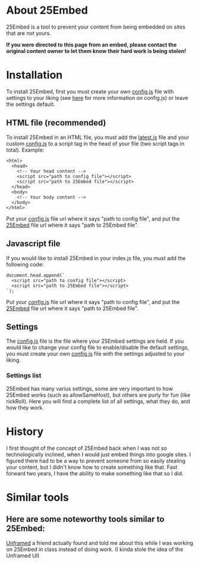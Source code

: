 
# About 25Embed
25Embed is a tool to prevent your content from being embedded on sites that are not yours.

**If you were directed to this page from an embed, please contact the original content owner to let them know their hard work is being stolen!**

# Installation
To install 25Embed, first you must create your own [config.js](https://github.com/25HoursaDay/commissioned-resources/blob/main/25Embed/config.js) file with settings to your liking (see [here]() for more information on config.js) or leave the settings default.
## HTML file (recommended)
To install 25Embed in an HTML file, you must add the [latest.js](https://github.com/25HoursaDay/commissioned-resources/blob/main/25Embed/latest.js) file and your custom [config.js](https://github.com/25HoursaDay/commissioned-resources/blob/main/25Embed/config.js) to a script tag in the head of your file (two script tags in total).
Example:
```
<html>
  <head>
    <!-- Your head content -->
    <script src="path to config file"></script>
    <script src="path to 25Embed file"></script>
  </head>
  <body>
    <!-- Your body content -->
  </body>
</html>
```
Put your [config.js](https://github.com/25HoursaDay/commissioned-resources/blob/main/25Embed/config.js) file url where it says "path to config file", and put the [25Embed](https://github.com/25HoursaDay/commissioned-resources/blob/main/25Embed/latest.js) file url where it says "path to 25Embed file".
## Javascript file
If you would like to install 25Embed in your index.js file, you must add the following code:
```
document.head.append(`
  <script src="path to config file"></script>
  <script src="path to 25Embed file"></script>
`);
```
Put your [config.js](https://github.com/25HoursaDay/commissioned-resources/blob/main/25Embed/config.js) file url where it says "path to config file", and put the [25Embed](https://github.com/25HoursaDay/commissioned-resources/blob/main/25Embed/latest.js) file url where it says "path to 25Embed file".
## Settings
The [config.js](https://github.com/25HoursaDay/commissioned-resources/blob/main/25Embed/config.js) file is the file where your 25Embed settings are held.
If you would like to change your config file to enable/disable the default settings, you must create your own [config.js](https://github.com/25HoursaDay/commissioned-resources/blob/main/25Embed/config.js) file with the settings adjusted to your liking.
### Settings list
25Embed has many varius settings, some are very important to how 25Embed works (such as allowSameHost), but others are purly for fun (like rickRoll).
Here you will find a complete list of all settings, what they do, and how they work.

# History
I first thought of the concept of 25Embed back when I was not so technologically inclined, when I would just embed things into google sites.
I figured there had to be a way to prevent someone from so easily stealing your content, but I didn't know how to create something like that.
Fast forward two years, I have the ability to make something like that so I did.

# Similar tools
## Here are some noteworthy tools similar to 25Embed:
[Unframed](https://unframed.netlify.app/) a friend actually found and told me about this while I was working on 25Embed in class instead of doing work.
(I kinda stole the idea of the Unframed UI)
